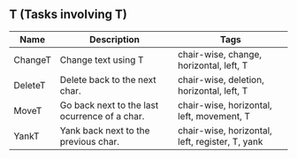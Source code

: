 ## T (Tasks involving T)
| Name | Description | Tags
| --- | -------- | -------- |
|ChangeT | Change text using T | chair-wise, change, horizontal, left, T |
|DeleteT | Delete back to the next char. | chair-wise, deletion, horizontal, left, T |
|MoveT | Go back next to the last ocurrence of a char. | chair-wise, horizontal, left, movement, T |
|YankT | Yank back next to the previous char. | chair-wise, horizontal, left, register, T, yank |